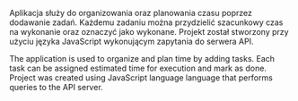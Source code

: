 Aplikacja służy do organizowania oraz planowania czasu poprzez dodawanie zadań. Każdemu zadaniu można przydzielić
szacunkowy czas na wykonanie oraz oznaczyć jako wykonane. Projekt został stworzony przy użyciu języka JavaScript
wykonującym zapytania do serwera API.

The application is used to organize and plan time by adding tasks. Each task can be assigned estimated time for
execution and mark as done. Project was created using JavaScript language language that performs queries to the API
server.